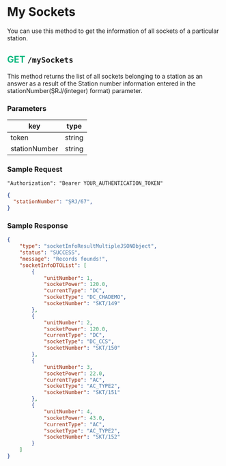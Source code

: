 # My Sockets
You can use this method to get the information of all sockets of a particular station.

## <span style="color:#10b981">GET</span> `/mySockets`
This method returns the list of all sockets belonging to a station as an answer as a result of the Station number information entered in the stationNumber(ŞRJ/(integer) format) parameter.

### Parameters
| key           | type   |
|---------------|--------|
| token         | string |
| stationNumber | string |

### Sample Request
```
"Authorization": "Bearer YOUR_AUTHENTICATION_TOKEN"
```
```json
{
  "stationNumber": "ŞRJ/67",
}
```
### Sample Response
```json
{
    "type": "socketInfoResultMultipleJSONObject",
    "status": "SUCCESS",
    "message": "Records founds!",
    "socketInfoDTOList": [
        {
            "unitNumber": 1,
            "socketPower": 120.0,
            "currentType": "DC",
            "socketType": "DC_CHADEMO",
            "socketNumber": "SKT/149"
        },
        {
            "unitNumber": 2,
            "socketPower": 120.0,
            "currentType": "DC",
            "socketType": "DC_CCS",
            "socketNumber": "SKT/150"
        },
        {
            "unitNumber": 3,
            "socketPower": 22.0,
            "currentType": "AC",
            "socketType": "AC_TYPE2",
            "socketNumber": "SKT/151"
        },
        {
            "unitNumber": 4,
            "socketPower": 43.0,
            "currentType": "AC",
            "socketType": "AC_TYPE2",
            "socketNumber": "SKT/152"
        }
    ]
}

```